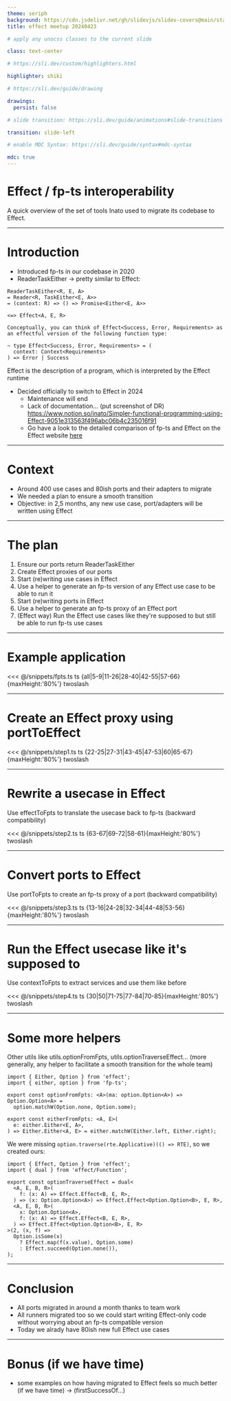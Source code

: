 ```yaml
---
theme: seriph
background: https://cdn.jsdelivr.net/gh/slidevjs/slidev-covers@main/static/aQcE3gDSSTY.webp
title: effect meetup 20240423

# apply any unocss classes to the current slide

class: text-center

# https://sli.dev/custom/highlighters.html

highlighter: shiki

# https://sli.dev/guide/drawing

drawings:
  persist: false

# slide transition: https://sli.dev/guide/animations#slide-transitions

transition: slide-left

# enable MDC Syntax: https://sli.dev/guide/syntax#mdc-syntax

mdc: true
---
```


# Effect / fp-ts interoperability

A quick overview of the set of tools Inato used to migrate its codebase to Effect.

<!--
The last comment block of each slide will be treated as slide notes. It will be visible and editable in Presenter Mode along with the slide. [Read more in the docs](https://sli.dev/guide/syntax.html#notes)
-->
---

# Introduction

- Introduced fp-ts in our codebase in 2020
- ReaderTaskEither -> pretty similar to Effect:

```
ReaderTaskEither<R, E, A>
= Reader<R, TaskEither<E, A>>
= (context: R) => () => Promise<Either<E, A>>

<=> Effect<A, E, R>

Conceptually, you can think of Effect<Success, Error, Requirements> as an effectful version of the following function type:

~ type Effect<Success, Error, Requirements> = (
  context: Context<Requirements>
) => Error | Success
```

Effect is the description of a program, which is interpreted by the Effect runtime

<!-- Whereas RTE is already the program, you can only invoke it, 
whereas with Effect you can do sthg else. -->


- Decided officially to switch to Effect in 2024
  - Maintenance will end
  - Lack of documentation... (put screenshot of DR)
  https://www.notion.so/inato/Simpler-functional-programming-using-Effect-9051e313563f496abc06b4c235016f91
  - Go have a look to the detailed comparison of fp-ts and Effect on the Effect website [here](https://effect.website/docs/other/fp-ts#comparison-table)
---

# Context

- Around 400 use cases and 80ish ports and their adapters to migrate
- We needed a plan to ensure a smooth transition
- Objective: in 2,5 months, any new use case, port/adapters will be written using Effect

---

# The plan

1. Ensure our ports return ReaderTaskEither
2. Create Effect proxies of our ports
3. Start (re)writing use cases in Effect
4. Use a helper to generate an fp-ts version of any Effect use case to be able to run it
5. Start (re)writing ports in Effect
6. Use a helper to generate an fp-ts proxy of an Effect port
7. (Effect way) Run the Effect use cases like they're supposed to but still be able to run fp-ts use cases

---


# Example application

<<< @/snippets/fpts.ts ts {all|5-9|11-26|28-40|42-55|57-66}{maxHeight:'80%'} twoslash

---

# Create an Effect proxy using portToEffect

<<< @/snippets/step1.ts ts {22-25|27-31|43-45|47-53|60|65-67}{maxHeight:'80%'} twoslash

---

# Rewrite a usecase in Effect
Use effectToFpts to translate the usecase back to fp-ts (backward compatibility)

<<< @/snippets/step2.ts ts {63-67|69-72|58-61}{maxHeight:'80%'} twoslash

---

# Convert ports to Effect
Use portToFpts to create an fp-ts proxy of a port (backward compatibility)

<<< @/snippets/step3.ts ts {13-16|24-28|32-34|44-48|53-56}{maxHeight:'80%'} twoslash

---

# Run the Effect usecase like it's supposed to
Use contextToFpts to extract services and use them like before

<<< @/snippets/step4.ts ts {30|50|71-75|77-84|70-85}{maxHeight:'80%'} twoslash

---

# Some more helpers

Other utils like utils.optionFromFpts, utils.optionTraverseEffect...
(more generally, any helper to facilitate a smooth transition for the whole team)

```
import { Either, Option } from 'effect';
import { either, option } from 'fp-ts';

export const optionFromFpts: <A>(ma: option.Option<A>) => Option.Option<A> =
  option.matchW(Option.none, Option.some);
  
export const eitherFromFpts: <A, E>(
  e: either.Either<E, A>,
) => Either.Either<A, E> = either.matchW(Either.left, Either.right);
```

We were missing `option.traverse(rte.Applicative)(() => RTE)`, so we created ours:
```
import { Effect, Option } from 'effect';
import { dual } from 'effect/Function';

export const optionTraverseEffect = dual<
  <A, E, B, R>(
    f: (x: A) => Effect.Effect<B, E, R>,
  ) => (x: Option.Option<A>) => Effect.Effect<Option.Option<B>, E, R>,
  <A, E, B, R>(
    x: Option.Option<A>,
    f: (x: A) => Effect.Effect<B, E, R>,
  ) => Effect.Effect<Option.Option<B>, E, R>
>(2, (x, f) =>
  Option.isSome(x)
    ? Effect.map(f(x.value), Option.some)
    : Effect.succeed(Option.none()),
);
```

---

# Conclusion

- All ports migrated in around a month thanks to team work
- All runners migrated too so we could start writing Effect-only code without worrying about an fp-ts compatible version
- Today we alrady have 80ish new full Effect use cases

---

# Bonus (if we have time)
+ some examples on how having migrated to Effect feels so much better (if we have time)
	 -> (firstSuccessOf...)